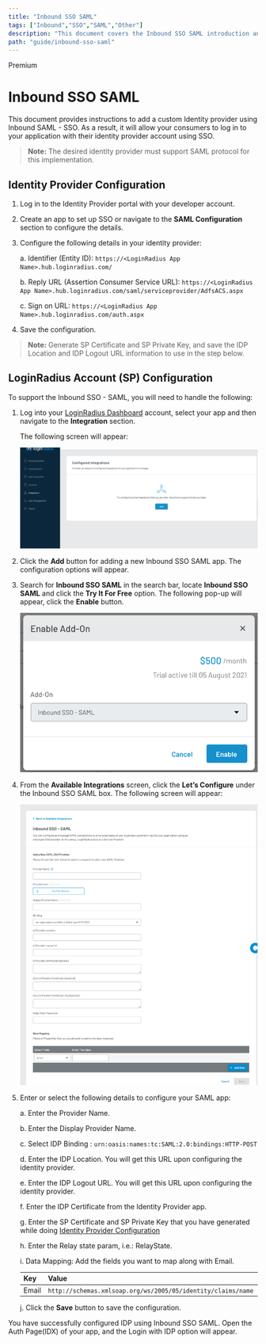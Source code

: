 ```yaml
---
title: "Inbound SSO SAML"
tags: ["Inbound","SSO","SAML","Other"]
description: "This document covers the Inbound SSO SAML introduction and its protocols Other SAML enabled SSO providers supported by the LoginRadius Identity Platform."
path: "guide/inbound-sso-saml"
---
```


<span class="devloper-premium plan-tag">Premium</span>

# Inbound SSO SAML

This document provides instructions to add a custom Identity provider using Inbound SAML - SSO. As a result, it will allow your consumers to log in to your application with their identity provider account using SSO.

>**Note:** The desired identity provider must support SAML protocol for this implementation.

## Identity Provider Configuration

1. Log in to the Identity Provider portal with your developer account.

2. Create an app to set up SSO or navigate to the **SAML Configuration** section to configure the details.

3. Configure the following details in your identity provider:

   a. Identifier (Entity ID): `https://<LoginRadius App Name>.hub.loginradius.com/`


   b. Reply URL (Assertion Consumer Service URL): `https://<LoginRadius App Name>.hub.loginradius.com/saml/serviceprovider/AdfsACS.aspx`

   c. Sign on URL: `https://<LoginRadius App Name>.hub.loginradius.com/auth.aspx`

4. Save the configuration.

>**Note:** Generate SP Certificate and SP Private Key, and save the IDP Location and IDP Logout URL information to use in the step below.

## LoginRadius Account (SP) Configuration

To support the Inbound SSO - SAML, you will need to handle the following:

1. Log into your <a href="https://dashboard.loginradius.com/dashboard" target="_blank">LoginRadius Dashboard</a> account, select your app and then navigate to the **Integration** section.

   The following screen will appear:

   ![alt_text](images/configure.png "image_tooltip")

2. Click the **Add** button for adding a new Inbound SSO SAML app. The configuration options will appear.

3. Search for **Inbound SSO SAML** in the search bar, locate **Inbound SSO SAML** and click the **Try It For Free** option. The following pop-up will appear, click the **Enable** button.

   ![alt_text](images/enable.png "image_tooltip")

4. From the **Available Integrations** screen, click the **Let’s Configure** under the Inbound SSO SAML box. The following screen will appear:

   ![alt_text](images/configure2.png "image_tooltip")

5. Enter or select the following details to configure your SAML app:

   a. Enter the Provider Name.

   b. Enter the Display Provider Name.

   c. Select IDP Binding : `urn:oasis:names:tc:SAML:2.0:bindings:HTTP-POST`

   d. Enter the IDP Location. You will get this URL upon configuring the identity provider. 

   e. Enter the IDP Logout URL. You will get this URL upon configuring the identity provider.

   f. Enter the IDP Certificate from the Identity Provider app. 

   g. Enter the SP Certificate and SP Private Key that you have generated while doing [Identity Provider Configuration](#identity-provider-configuration)

   h. Enter the Relay state param, i.e.: RelayState.

   i. Data Mapping: Add the fields you want to map along with Email.

      | Key | Value | |
      |----|----|-----|
      |Email | `http://schemas.xmlsoap.org/ws/2005/05/identity/claims/name` |

   j. Click the **Save** button to save the configuration.

You have successfully configured IDP using Inbound SSO SAML. Open the Auth Page(IDX) of your app, and the Login with IDP option will appear.







